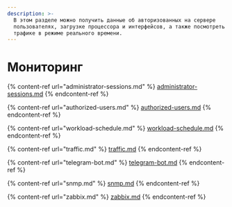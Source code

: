 ```yaml
---
description: >-
  В этом разделе можно получить данные об авторизованных на сервере
  пользователях, загрузке процессора и интерфейсов, а также посмотреть данные о
  трафике в режиме реального времени.
---
```


# Мониторинг

{% content-ref url="administrator-sessions.md" %}
[administrator-sessions.md](administrator-sessions.md)
{% endcontent-ref %}

{% content-ref url="authorized-users.md" %}
[authorized-users.md](authorized-users.md)
{% endcontent-ref %}

{% content-ref url="workload-schedule.md" %}
[workload-schedule.md](workload-schedule.md)
{% endcontent-ref %}

{% content-ref url="traffic.md" %}
[traffic.md](traffic.md)
{% endcontent-ref %}

{% content-ref url="telegram-bot.md" %}
[telegram-bot.md](telegram-bot.md)
{% endcontent-ref %}

{% content-ref url="snmp.md" %}
[snmp.md](snmp.md)
{% endcontent-ref %}

{% content-ref url="zabbix.md" %}
[zabbix.md](zabbix.md)
{% endcontent-ref %}

